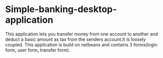 # Simple-banking-desktop-application

This application lets you transfer money from one account to another and deduct a basic amount as tax from the senders account.It is loosely coupled. 
This application is build on netbeans and contains 3 forms(login form, user form, transfer form).
